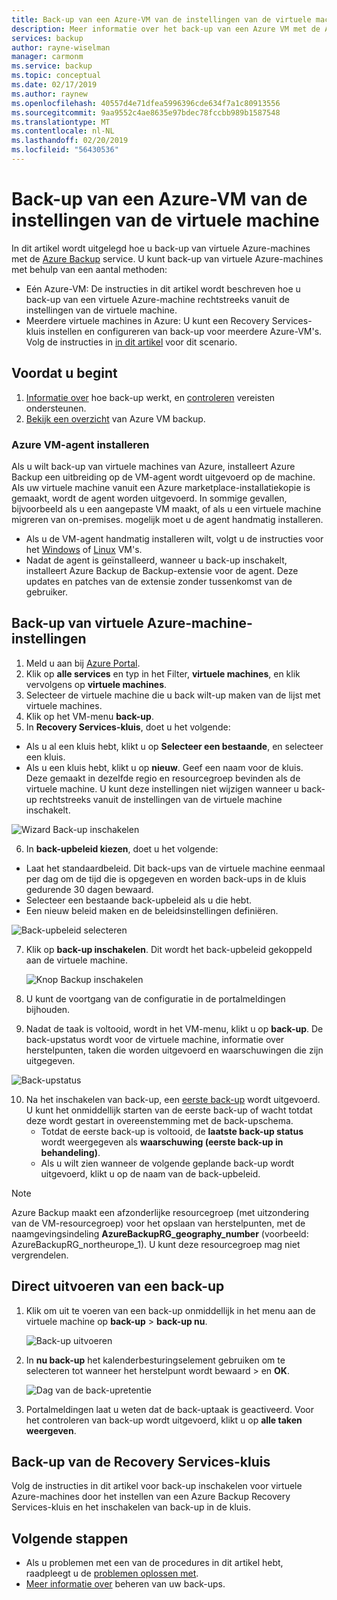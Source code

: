 ```yaml
---
title: Back-up van een Azure-VM van de instellingen van de virtuele machine met de Azure Backup-service
description: Meer informatie over het back-up van een Azure VM met de Azure Backup-service
services: backup
author: rayne-wiselman
manager: carmonm
ms.service: backup
ms.topic: conceptual
ms.date: 02/17/2019
ms.author: raynew
ms.openlocfilehash: 40557d4e71dfea5996396cde634f7a1c80913556
ms.sourcegitcommit: 9aa9552c4ae8635e97bdec78fccbb989b1587548
ms.translationtype: MT
ms.contentlocale: nl-NL
ms.lasthandoff: 02/20/2019
ms.locfileid: "56430536"
---
```

# <a name="back-up-an-azure-vm-from-the-vm-settings"></a>Back-up van een Azure-VM van de instellingen van de virtuele machine

In dit artikel wordt uitgelegd hoe u back-up van virtuele Azure-machines met de [Azure Backup](backup-overview.md) service. U kunt back-up van virtuele Azure-machines met behulp van een aantal methoden:

- Eén Azure-VM: De instructies in dit artikel wordt beschreven hoe u back-up van een virtuele Azure-machine rechtstreeks vanuit de instellingen van de virtuele machine.
- Meerdere virtuele machines in Azure: U kunt een Recovery Services-kluis instellen en configureren van back-up voor meerdere Azure-VM's. Volg de instructies in [in dit artikel](backup-azure-arm-vms-prepare.md) voor dit scenario.

 

## <a name="before-you-start"></a>Voordat u begint

1. [Informatie over](backup-architecture.md#how-does-azure-backup-work) hoe back-up werkt, en [controleren](backup-support-matrix.md#azure-vm-backup-support) vereisten ondersteunen. 
2. [Bekijk een overzicht](backup-azure-vms-introduction.md) van Azure VM backup.

### <a name="azure-vm-agent-installation"></a>Azure VM-agent installeren

Als u wilt back-up van virtuele machines van Azure, installeert Azure Backup een uitbreiding op de VM-agent wordt uitgevoerd op de machine. Als uw virtuele machine vanuit een Azure marketplace-installatiekopie is gemaakt, wordt de agent worden uitgevoerd. In sommige gevallen, bijvoorbeeld als u een aangepaste VM maakt, of als u een virtuele machine migreren van on-premises. mogelijk moet u de agent handmatig installeren. 

- Als u de VM-agent handmatig installeren wilt, volgt u de instructies voor het [Windows](https://docs.microsoft.com/azure/virtual-machines/extensions/agent-windows) of [Linux](https://docs.microsoft.com/azure/virtual-machines/extensions/agent-linux) VM's. 
- Nadat de agent is geïnstalleerd, wanneer u back-up inschakelt, installeert Azure Backup de Backup-extensie voor de agent. Deze updates en patches van de extensie zonder tussenkomst van de gebruiker.

## <a name="back-up-from-azure-vm-settings"></a>Back-up van virtuele Azure-machine-instellingen


1. Meld u aan bij [Azure Portal](https://portal.azure.com/).
2. Klik op **alle services** en typ in het Filter, **virtuele machines**, en klik vervolgens op **virtuele machines**. 
3. Selecteer de virtuele machine die u back wilt-up maken van de lijst met virtuele machines.
4. Klik op het VM-menu **back-up**. 
5. In **Recovery Services-kluis**, doet u het volgende:
  - Als u al een kluis hebt, klikt u op **Selecteer een bestaande**, en selecteer een kluis.
  - Als u een kluis hebt, klikt u op **nieuw**. Geef een naam voor de kluis. Deze gemaakt in dezelfde regio en resourcegroep bevinden als de virtuele machine. U kunt deze instellingen niet wijzigen wanneer u back-up rechtstreeks vanuit de instellingen van de virtuele machine inschakelt.

  ![Wizard Back-up inschakelen](./media/backup-azure-vms-first-look-arm/vm-menu-enable-backup-small.png)

6. In **back-upbeleid kiezen**, doet u het volgende:

  - Laat het standaardbeleid. Dit back-ups van de virtuele machine eenmaal per dag om de tijd die is opgegeven en worden back-ups in de kluis gedurende 30 dagen bewaard.
  - Selecteer een bestaande back-upbeleid als u die hebt.
  - Een nieuw beleid maken en de beleidsinstellingen definiëren.  

  ![Back-upbeleid selecteren](./media/backup-azure-vms-first-look-arm/set-backup-policy.png)

7. Klik op **back-up inschakelen**. Dit wordt het back-upbeleid gekoppeld aan de virtuele machine. 

    ![Knop Backup inschakelen](./media/backup-azure-vms-first-look-arm/vm-management-menu-enable-backup-button.png)

8. U kunt de voortgang van de configuratie in de portalmeldingen bijhouden.
9. Nadat de taak is voltooid, wordt in het VM-menu, klikt u op **back-up**. De back-upstatus wordt voor de virtuele machine, informatie over herstelpunten, taken die worden uitgevoerd en waarschuwingen die zijn uitgegeven.

  ![Back-upstatus](./media/backup-azure-vms-first-look-arm/backup-item-view-update.png)

10. Na het inschakelen van back-up, een [eerste back-up](#run-the-initial-backup) wordt uitgevoerd. U kunt het onmiddellijk starten van de eerste back-up of wacht totdat deze wordt gestart in overeenstemming met de back-upschema.
    - Totdat de eerste back-up is voltooid, de **laatste back-up status** wordt weergegeven als **waarschuwing (eerste back-up in behandeling)**.
    - Als u wilt zien wanneer de volgende geplande back-up wordt uitgevoerd, klikt u op de naam van de back-upbeleid.
    
   

> [!NOTE]
> Azure Backup maakt een afzonderlijke resourcegroep (met uitzondering van de VM-resourcegroep) voor het opslaan van herstelpunten, met de naamgevingsindeling **AzureBackupRG_geography_number** (voorbeeld: AzureBackupRG_northeurope_1). U kunt deze resourcegroep mag niet vergrendelen.



## <a name="run-a-backup-immediately"></a>Direct uitvoeren van een back-up 

1. Klik om uit te voeren van een back-up onmiddellijk in het menu aan de virtuele machine op **back-up** > **back-up nu**.

    ![Back-up uitvoeren](./media/backup-azure-vms-first-look-arm/backup-now-update.png)

2. In **nu back-up** het kalenderbesturingselement gebruiken om te selecteren tot wanneer het herstelpunt wordt bewaard > en **OK**.
  
    ![Dag van de back-upretentie](./media/backup-azure-vms-first-look-arm/backup-now-blade-calendar.png)

3. Portalmeldingen laat u weten dat de back-uptaak is geactiveerd. Voor het controleren van back-up wordt uitgevoerd, klikt u op **alle taken weergeven**.




## <a name="back-up-from-the-recovery-services-vault"></a>Back-up van de Recovery Services-kluis

Volg de instructies in dit artikel voor back-up inschakelen voor virtuele Azure-machines door het instellen van een Azure Backup Recovery Services-kluis en het inschakelen van back-up in de kluis.

## <a name="next-steps"></a>Volgende stappen

- Als u problemen met een van de procedures in dit artikel hebt, raadpleegt u de [problemen oplossen met](backup-azure-vms-troubleshoot.md).
- [Meer informatie over](backup-azure-manage-vms.md) beheren van uw back-ups.

